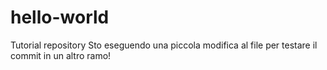 # hello-world
Tutorial repository
Sto eseguendo una piccola modifica al file per testare il commit in un altro ramo!
